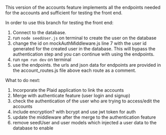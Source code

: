 This version of the accounts feature implements all the endpoints needed for the accounts and sufficient for testing the front end.

In order to use this branch for testing the front end:

1. Connect to the database.
2. run `node seedUser.js` on terminal to create the user on the database
3. change the id on mockAuthMiddleware.js line 7 with the user id generated for the created user in the database. This will bypass the authentication step and you can continue with using the endpoints.
4. run `npm run dev` on terminal
5. use the endpoints. the urls and json data for endpoints are provided in the account_routes.js file above each route as a comment.

What to do next:

1. Incorporate the Plaid application to link the accounts
2. Merge with authenticate feature (user login and signup)
3. check the authentication of the user who are trying to access/edit the accounts
4. include encryption? with bcrypt and use jwt token for auth
5. update the middleware after the merge to the authentication feature
6. remove seedUser and user models which injected a user data to the database to enable
